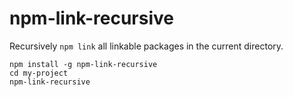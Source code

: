 npm-link-recursive
==================

Recursively `npm link` all linkable packages in the current directory.

```
npm install -g npm-link-recursive
cd my-project
npm-link-recursive
```
